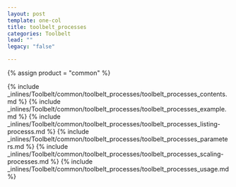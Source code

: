 ```yaml
---
layout: post
template: one-col
title: toolbelt_processes
categories: Toolbelt
lead: ""
legacy: "false"

---
```

{% assign product = "common" %}

{% include _inlines/Toolbelt/common/toolbelt_processes/toolbelt_processes_contents.md %}
{% include _inlines/Toolbelt/common/toolbelt_processes/toolbelt_processes_example.md %}
{% include _inlines/Toolbelt/common/toolbelt_processes/toolbelt_processes_listing-processs.md %}
{% include _inlines/Toolbelt/common/toolbelt_processes/toolbelt_processes_parameters.md %}
{% include _inlines/Toolbelt/common/toolbelt_processes/toolbelt_processes_scaling-processes.md %}
{% include _inlines/Toolbelt/common/toolbelt_processes/toolbelt_processes_usage.md %}
